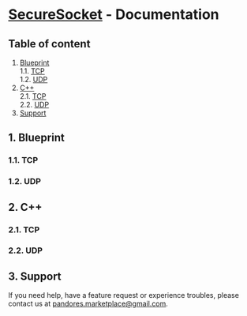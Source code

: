 # [SecureSocket](https://www.unrealengine.com/marketplace/en-US/product/securesocket) - Documentation
## Table of content
1. [Blueprint](#1-blueprint)</br>
    1.1. [TCP](#11-tcp)</br>
    1.2. [UDP](#12-udp)</br>
2. [C++](#2-c)</br>
    2.1. [TCP](#21-tcp)</br>
    2.2. [UDP](#22-udp)</br>
 3. [Support](#3-support)

## 1. Blueprint
### 1.1. TCP
### 1.2. UDP
## 2. C++
### 2.1. TCP
### 2.2. UDP
## 3. Support
If you need help, have a feature request or experience troubles, please contact us at [pandores.marketplace@gmail.com](mailto:pandores.marketplace+SecureSocket@gmail.com?subject=Secure%20Socket%20-%20).
